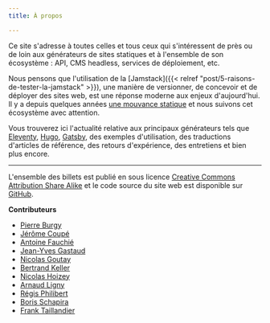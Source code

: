 ```yaml
---
title: À propos

---
```

Ce site s'adresse à toutes celles et tous ceux qui s'intéressent de près ou de loin aux générateurs de sites statiques et à l'ensemble de son écosystème : API, CMS headless, services de déploiement, etc.

Nous pensons que l'utilisation de la [Jamstack]({{< relref "post/5-raisons-de-tester-la-jamstack" >}}), une manière de versionner, de concevoir et de déployer des sites web, est une réponse moderne aux enjeux d'aujourd'hui.  
Il y a depuis quelques années [une mouvance statique](https://frank.taillandier.me/2016/03/08/les-gestionnaires-de-contenu-statique/) et nous suivons cet écosystème avec attention.

Vous trouverez ici l'actualité relative aux principaux générateurs tels que [Eleventy](/categories/eleventy/ "Catégorie Eleventy"), [Hugo](/categories/hugo/ "Catégorie Hugo"), [Gatsby](/categories/gatsby/ "Catégorie Gatsby"), des exemples d'utilisation, des traductions d'articles de référence, des retours d'expérience, des entretiens et bien plus encore.

***

L'ensemble des billets est publié en sous licence [Creative Commons Attribution Share Alike](https://creativecommons.org/licenses/by-sa/4.0/) et le code source du site web est disponible sur [GitHub](https://github.com/jamstatic/jamstatic-fr).

**Contributeurs**

* [Pierre Burgy](https://twitter.com/pierre_burgy)
* [Jérôme Coupé](https://www.webstoemp.com/)
* [Antoine Fauchié](https://www.quaternum.net/)
* [Jean-Yves Gastaud](https://gastaud.io/veille/)
* [Nicolas Goutay](https://phacks.dev/)
* [Bertrand Keller](https://bertrandkeller.info/)
* [Nicolas Hoizey](https://nicolas-hoizey.com/)
* [Arnaud Ligny](https://arnaudligny.fr/)
* [Régis Philibert](https://regisphilibert.com/fr/)
* [Boris Schapira](https://boris.schapira.dev/)
* [Frank Taillandier](https://frank.taillandier.me)